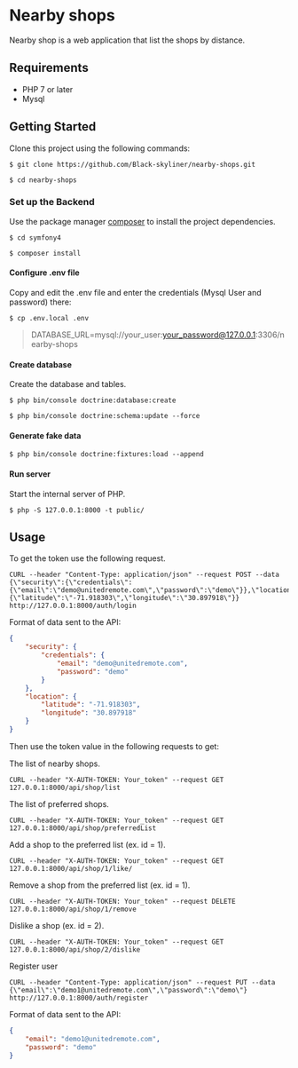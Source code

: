 # Nearby shops

Nearby shop is a web application that list the shops by distance.

## Requirements

- PHP 7 or later
- Mysql 

## Getting Started
Clone this project using the following commands:

```
$ git clone https://github.com/Black-skyliner/nearby-shops.git

$ cd nearby-shops
```

### Set up the Backend
Use the package manager [composer](https://getcomposer.org/) to install the project dependencies.

```
$ cd symfony4

$ composer install
```

#### Configure .env file
Copy and edit the .env file and enter the credentials (Mysql User and password) there:

```
$ cp .env.local .env
```

> DATABASE_URL=mysql://your_user:your_password@127.0.0.1:3306/nearby-shops

#### Create database
Create the database and tables.

```
$ php bin/console doctrine:database:create

$ php bin/console doctrine:schema:update --force
```
#### Generate fake data

```
$ php bin/console doctrine:fixtures:load --append
```

#### Run server
Start the internal server of PHP.

```
$ php -S 127.0.0.1:8000 -t public/
```

## Usage
To get the token use the following request.

```
CURL --header "Content-Type: application/json" --request POST --data {\"security\":{\"credentials\":{\"email\":\"demo@unitedremote.com\",\"password\":\"demo\"}},\"location\":{\"latitude\":\"-71.918303\",\"longitude\":\"30.897918\"}} http://127.0.0.1:8000/auth/login
```

Format of data sent to the API:

```json
{
    "security": {
        "credentials": {
            "email": "demo@unitedremote.com",
            "password": "demo"
        }
    },
    "location": {
        "latitude": "-71.918303",
        "longitude": "30.897918"
    }
}
```

Then use the token value in the following requests to get:

The list of nearby shops.

```
CURL --header "X-AUTH-TOKEN: Your_token" --request GET 127.0.0.1:8000/api/shop/list
```

The list of preferred shops.

```
CURL --header "X-AUTH-TOKEN: Your_token" --request GET 127.0.0.1:8000/api/shop/preferredList
```

Add a shop to the preferred list (ex. id = 1).

```
CURL --header "X-AUTH-TOKEN: Your_token" --request GET 127.0.0.1:8000/api/shop/1/like/
```

Remove a shop from the preferred list (ex. id = 1).

```
CURL --header "X-AUTH-TOKEN: Your_token" --request DELETE 127.0.0.1:8000/api/shop/1/remove
```

Dislike a shop (ex. id = 2).

```
CURL --header "X-AUTH-TOKEN: Your_token" --request GET 127.0.0.1:8000/api/shop/2/dislike
```

Register user

```
CURL --header "Content-Type: application/json" --request PUT --data {\"email\":\"demo1@unitedremote.com\",\"password\":\"demo\"} http://127.0.0.1:8000/auth/register
```

Format of data sent to the API:
```json
{
    "email": "demo1@unitedremote.com",
    "password": "demo"
}
```



